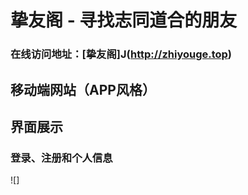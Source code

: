 # 挚友阁 - 寻找志同道合的朋友
### 在线访问地址：[挚友阁]J(http://zhiyouge.top) 
## 移动端网站（APP风格）
## 界面展示
### 登录、注册和个人信息
![]
